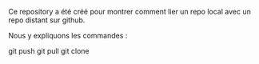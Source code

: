 Ce repository a été créé pour montrer comment lier un repo local avec un repo distant sur github.

Nous y expliquons les commandes :

git push
git pull
git clone